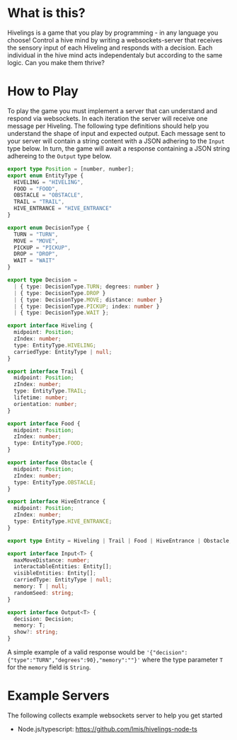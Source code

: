 # What is this?

Hivelings is a game that you play by programming - in any language you choose! Control a hive mind by writing a websockets-server that receives the sensory input of each Hiveling and responds with a decision. Each individual in the hive mind acts independentaly but according to the same logic. Can you make them thrive?

# How to Play

To play the game you must implement a server that can understand and respond via websockets. In each iteration the server will receive one message per Hiveling. The following type definitions should help you understand the shape of input and expected output. Each message sent to your server will contain a string content with a JSON adhering to the `Input` type below. In turn, the game will await a response containing a JSON string adhereing to the `Output` type below.

```typescript
export type Position = [number, number];
export enum EntityType {
  HIVELING = "HIVELING",
  FOOD = "FOOD",
  OBSTACLE = "OBSTACLE",
  TRAIL = "TRAIL",
  HIVE_ENTRANCE = "HIVE_ENTRANCE"
}

export enum DecisionType {
  TURN = "TURN",
  MOVE = "MOVE",
  PICKUP = "PICKUP",
  DROP = "DROP",
  WAIT = "WAIT"
}

export type Decision =
  | { type: DecisionType.TURN; degrees: number }
  | { type: DecisionType.DROP }
  | { type: DecisionType.MOVE; distance: number }
  | { type: DecisionType.PICKUP; index: number }
  | { type: DecisionType.WAIT };

export interface Hiveling {
  midpoint: Position;
  zIndex: number;
  type: EntityType.HIVELING;
  carriedType: EntityType | null;
}

export interface Trail {
  midpoint: Position;
  zIndex: number;
  type: EntityType.TRAIL;
  lifetime: number;
  orientation: number;
}

export interface Food {
  midpoint: Position;
  zIndex: number;
  type: EntityType.FOOD;
}

export interface Obstacle {
  midpoint: Position;
  zIndex: number;
  type: EntityType.OBSTACLE;
}

export interface HiveEntrance {
  midpoint: Position;
  zIndex: number;
  type: EntityType.HIVE_ENTRANCE;
}

export type Entity = Hiveling | Trail | Food | HiveEntrance | Obstacle;

export interface Input<T> {
  maxMoveDistance: number;
  interactableEntities: Entity[];
  visibleEntities: Entity[];
  carriedType: EntityType | null;
  memory: T | null;
  randomSeed: string;
}

export interface Output<T> {
  decision: Decision;
  memory: T;
  show?: string;
}
```

A simple example of a valid response would be `'{"decision":{"type":"TURN","degrees":90},"memory":""}'` where the type parameter `T` for the `memory` field is `String`.

# Example Servers

The following collects example websockets server to help you get started

- Node.js/typescript: https://github.com/lmis/hivelings-node-ts
